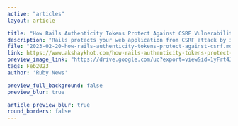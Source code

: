 ```yaml
---
active: "articles"
layout: article

title: "How Rails Authenticity Tokens Protect Against CSRF Vulnerability"
description: "Rails protects your web application from CSRF attack by including an authenticity token in the HTML forms. This token is also stored in the user's session. Upon receiving a request, Rails compares these two tokens to decide if the request is verified."
file: "2023-02-20-how-rails-authenticity-tokens-protect-against-csrf.md"
link: https://www.akshaykhot.com/how-rails-authenticity-tokens-protect-against-csrf/ 
preview_image_link: "https://drive.google.com/uc?export=view&id=1yFrt4J50FpffsqxMbEB2KRTFEctLad1b"
tags: Feb2023
author: 'Ruby News'

preview_full_background: false
preview_blur: true

article_preview_blur: true
round_borders: false
---
```

